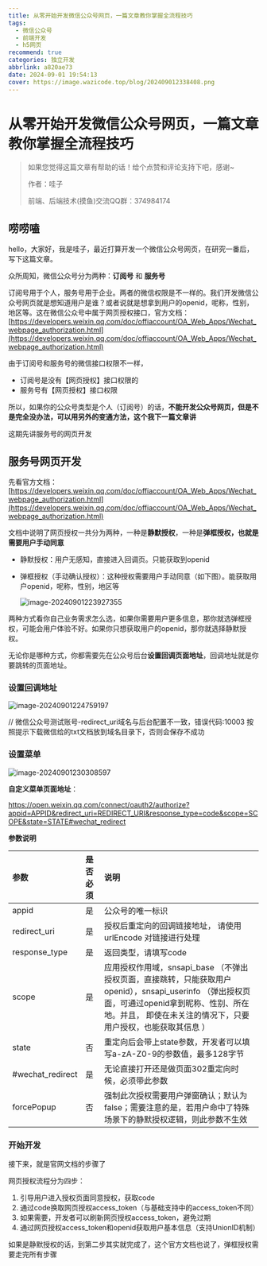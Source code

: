 ```yaml
---
title: 从零开始开发微信公众号网页，一篇文章教你掌握全流程技巧
tags:
  - 微信公众号
  - 前端开发
  - h5网页
recommend: true
categories: 独立开发
abbrlink: a820ae73
date: 2024-09-01 19:54:13
cover: https://image.wazicode.top/blog/202409012338408.png
---
```


# 从零开始开发微信公众号网页，一篇文章教你掌握全流程技巧

> 如果您觉得这篇文章有帮助的话！给个点赞和评论支持下吧，感谢~
>
> 作者：哇子
>
> 前端、后端技术(摸鱼)交流QQ群：374984174

## 唠唠嗑

hello，大家好，我是哇子，最近打算开发一个微信公众号网页，在研究一番后，写下这篇文章。

众所周知，微信公众号分为两种：**订阅号** 和 **服务号**

订阅号用于个人，服务号用于企业。两者的微信权限是不一样的。我们开发微信公众号网页就是想知道用户是谁？或者说就是想拿到用户的openid，呢称，性别，地区等。这在微信公众号中属于网页授权接口，官方文档：[https://developers.weixin.qq.com/doc/offiaccount/OA_Web_Apps/Wechat_webpage_authorization.html](https://developers.weixin.qq.com/doc/offiaccount/OA_Web_Apps/Wechat_webpage_authorization.html)

由于订阅号和服务号的微信接口权限不一样，

- 订阅号是没有【网页授权】接口权限的
- 服务号有【网页授权】接口权限

所以，如果你的公众号类型是个人（订阅号）的话，**不能开发公众号网页，但是不是完全没办法，可以用另外的变通方法，这个我下一篇文章讲**

这期先讲服务号的网页开发

## 服务号网页开发

先看官方文档：[https://developers.weixin.qq.com/doc/offiaccount/OA_Web_Apps/Wechat_webpage_authorization.html](https://developers.weixin.qq.com/doc/offiaccount/OA_Web_Apps/Wechat_webpage_authorization.html)

文档中说明了网页授权一共分为两种，一种是**静默授权**，一种是**弹框授权，也就是需要用户手动同意**

- 静默授权：用户无感知，直接进入回调页。只能获取到openid

- 弹框授权（手动确认授权）：这种授权需要用户手动同意（如下图）。能获取用户openid，呢称，性别，地区等

  ![image-20240901223927355](https://image.wazicode.top/blog/202409012239472.png)

两种方式看你自己业务需求怎么选，如果你需要用户更多信息，那你就选弹框授权，可能会用户体验不好。如果你只想获取用户的openid，那你就选择静默授权。

无论你是哪种方式，你都需要先在公众号后台**设置回调页面地址**，回调地址就是你要跳转的页面地址。

### 设置回调地址

![image-20240901224759197](https://image.wazicode.top/blog/202409012247322.png)

// 微信公众号测试账号-redirect_uri域名与后台配置不一致，错误代码:10003
按照提示下载微信给的txt文档放到域名目录下，否则会保存不成功

### 设置菜单

![image-20240901230308597](https://image.wazicode.top/blog/202409012303734.png)



**自定义菜单页面地址**：

https://open.weixin.qq.com/connect/oauth2/authorize?appid=APPID&redirect_uri=REDIRECT_URI&response_type=code&scope=SCOPE&state=STATE#wechat_redirect

**参数说明**

| 参数             | 是否必须 | 说明                                                         |
| :--------------- | :------- | :----------------------------------------------------------- |
| appid            | 是       | 公众号的唯一标识                                             |
| redirect_uri     | 是       | 授权后重定向的回调链接地址， 请使用 urlEncode 对链接进行处理 |
| response_type    | 是       | 返回类型，请填写code                                         |
| scope            | 是       | 应用授权作用域，snsapi_base （不弹出授权页面，直接跳转，只能获取用户openid），snsapi_userinfo （弹出授权页面，可通过openid拿到昵称、性别、所在地。并且， 即使在未关注的情况下，只要用户授权，也能获取其信息 ） |
| state            | 否       | 重定向后会带上state参数，开发者可以填写a-zA-Z0-9的参数值，最多128字节 |
| #wechat_redirect | 是       | 无论直接打开还是做页面302重定向时候，必须带此参数            |
| forcePopup       | 否       | 强制此次授权需要用户弹窗确认；默认为false；需要注意的是，若用户命中了特殊场景下的静默授权逻辑，则此参数不生效 |

### 开始开发

接下来，就是官网文档的步骤了

网页授权流程分为四步：

1. 引导用户进入授权页面同意授权，获取code
2. 通过code换取网页授权access_token（与基础支持中的access_token不同）
3. 如果需要，开发者可以刷新网页授权access_token，避免过期
4. 通过网页授权access_token和openid获取用户基本信息（支持UnionID机制）

如果是静默授权的话，到第二步其实就完成了，这个官方文档也说了，弹框授权需要走完所有步骤



































